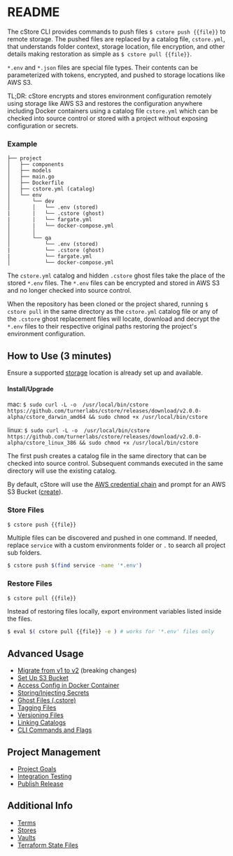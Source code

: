 # README

The cStore CLI provides commands to push files `$ cstore push {{file}}` to remote storage. The pushed files are replaced by a catalog file, `cstore.yml`, that understands folder context, storage location, file encryption, and other details making restoration as simple as `$ cstore pull {{file}}`.

`*.env` and `*.json` files are special file types. Their contents can be parameterized with tokens, encrypted, and pushed to storage locations like AWS S3.

TL;DR: cStore encrypts and stores environment configuration remotely using storage like AWS S3 and restores the configuration anywhere including Docker containers using a catalog file `cstore.yml` which can be checked into source control or stored with a project without exposing configuration or secrets.

### Example ###
```
├── project
│   ├── components
│   ├── models
│   ├── main.go
│   ├── Dockerfile 
│   ├── cstore.yml (catalog)
│   └── env
│       └── dev
│       │   └── .env (stored)
|       |   └── .cstore (ghost)
|       |   └── fargate.yml
│       |   └── docker-compose.yml
│       │
│       └── qa
│           └── .env (stored)
|           └── .cstore (ghost)
|           └── fargate.yml
│           └── docker-compose.yml
```
The `cstore.yml` catalog and hidden `.cstore` ghost files take the place of the stored `*.env` files. The `*.env` files can be encrypted and stored in AWS S3 and no longer checked into source control.

When the repository has been cloned or the project shared, running `$ cstore pull` in the same directory as the `cstore.yml` catalog file or any of the `.cstore` ghost replacement files will locate, download and decrypt the `*.env` files to their respective original paths restoring the project's environment configuration.

## How to Use (3 minutes) ##

Ensure a supported [storage](docs/STORES.md) location is already set up and available.

#### Install/Upgrade ####
mac: `$ sudo curl -L -o  /usr/local/bin/cstore https://github.com/turnerlabs/cstore/releases/download/v2.0.0-alpha/cstore_darwin_amd64 && sudo chmod +x /usr/local/bin/cstore`

linux: `$ sudo curl -L -o  /usr/local/bin/cstore https://github.com/turnerlabs/cstore/releases/download/v2.0.0-alpha/cstore_linux_386 && sudo chmod +x /usr/local/bin/cstore`

The first push creates a catalog file in the same directory that can be checked into source control. Subsequent commands executed in the same directory will use the existing catalog.

By default, cStore will use the [AWS credential chain](https://docs.aws.amazon.com/sdk-for-go/v1/developer-guide/configuring-sdk.html) and prompt for an AWS S3 Bucket ([create](docs/S3.md)).

### Store Files ###
```bash
$ cstore push {{file}}
```

Multiple files can be discovered and pushed in one command. If needed, replace `service` with a custom environments folder or `.` to search all project sub folders.
```bash
$ cstore push $(find service -name '*.env')
```

### Restore Files ###
```bash
$ cstore pull {{file}}
```

Instead of restoring files locally, export environment variables listed inside the files. 
```bash
$ eval $( cstore pull {{file}} -e ) # works for '*.env' files only
```

## Advanced Usage ##

* [Migrate from v1 to v2](docs/MIGRATE.md) (breaking changes)
* [Set Up S3 Bucket](docs/S3.md)
* [Access Config in Docker Container](docs/DOCKER.md)
* [Storing/Injecting Secrets](docs/SECRETS.md)
* [Ghost Files (.cstore)](docs/GHOST.md)
* [Tagging Files](docs/TAGGING.md)
* [Versioning Files](docs/VERSIONING.md)
* [Linking Catalogs](docs/LINKING.md)
* [CLI Commands and Flags](docs/CLI.md)

## Project Management ##

* [Project Goals](docs/GOALS.md)
* [Integration Testing](docs/TESTING.md)
* [Publish Release](docs/PUBLISH.md)

## Additional Info ##

* [Terms](docs/TERMS.md)
* [Stores](docs/STORES.md)
* [Vaults](docs/VAULTS.md)
* [Terraform State Files](docs/TERRAFORM.md)

